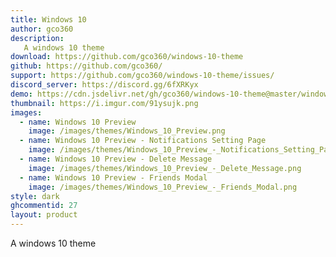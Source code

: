 ```yaml
---
title: Windows 10
author: gco360
description:
   A windows 10 theme
download: https://github.com/gco360/windows-10-theme
github: https://github.com/gco360/
support: https://github.com/gco360/windows-10-theme/issues/
discord_server: https://discord.gg/6fXRKyx
demo: https://cdn.jsdelivr.net/gh/gco360/windows-10-theme@master/windows10.theme.css
thumbnail: https://i.imgur.com/91ysujk.png
images:
  - name: Windows 10 Preview
    image: /images/themes/Windows_10_Preview.png
  - name: Windows 10 Preview - Notifications Setting Page
    image: /images/themes/Windows_10_Preview_-_Notifications_Setting_Page.png
  - name: Windows 10 Preview - Delete Message
    image: /images/themes/Windows_10_Preview_-_Delete_Message.png
  - name: Windows 10 Preview - Friends Modal
    image: /images/themes/Windows_10_Preview_-_Friends_Modal.png
style: dark
ghcommentid: 27
layout: product
---
```

A windows 10 theme